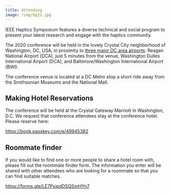 ```yaml
---
title: Attending
image: /img/bg12.jpg
---
```

IEEE Haptics Symposium features a diverse technical and social program to present your latest research and engage with the haptics community. 

The 2020 conference will be held in the lovely Crystal City neighborhood of Washington, DC, USA, in proximity to [three major DC area airports](https://washington.org/dc-guide-to/washington-dc-airports): Reagan National Airport (DCA), just 5 minutes from the venue, Washington Dulles International Airport (DCA), and Baltimore/Washington International Airport (BWI). 

The conference venue is located at a DC Metro stop a short ride away from the Smithsonian Museums and the National Mall.

## **Making Hotel Reservations**

The conference will be held at the Crystal Gateway Marriott in Washington, D.C.  We request that conference attendees stay at the conference hotel. Please reserve here: 

<https://book.passkey.com/e/49945382>

## **Roommate finder**

If you would like to find one or more people to share a hotel room with, please fill out the roommate finder form. The information you enter will be shared with other attendees who are looking for a roommate so that you can find suitable matches.

<https://forms.gle/LE7PxipdDSQSmHYn7>
